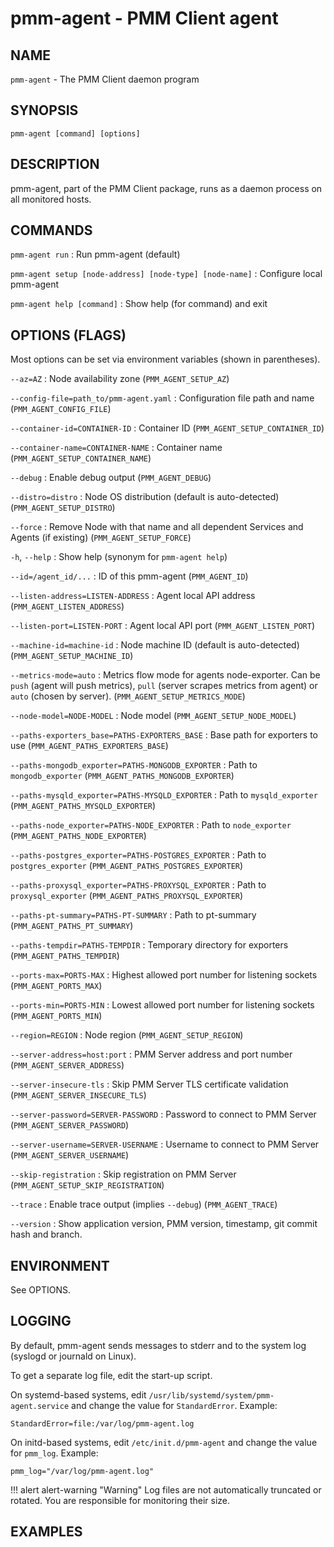 # pmm-agent - PMM Client agent

## NAME

`pmm-agent` - The PMM Client daemon program

## SYNOPSIS

`pmm-agent [command] [options]`

## DESCRIPTION

pmm-agent, part of the PMM Client package, runs as a daemon process on all monitored hosts.

## COMMANDS

`pmm-agent run`
: Run pmm-agent (default)

`pmm-agent setup [node-address] [node-type] [node-name]`
: Configure local pmm-agent

`pmm-agent help [command]`
: Show help (for command) and exit

## OPTIONS (FLAGS)

Most options can be set via environment variables (shown in parentheses).

`--az=AZ`
: Node availability zone (`PMM_AGENT_SETUP_AZ`)

`--config-file=path_to/pmm-agent.yaml`
: Configuration file path and name (`PMM_AGENT_CONFIG_FILE`)

`--container-id=CONTAINER-ID`
: Container ID (`PMM_AGENT_SETUP_CONTAINER_ID`)

`--container-name=CONTAINER-NAME`
: Container name (`PMM_AGENT_SETUP_CONTAINER_NAME`)

`--debug`
: Enable debug output (`PMM_AGENT_DEBUG`)

`--distro=distro`
: Node OS distribution (default is auto-detected) (`PMM_AGENT_SETUP_DISTRO`)

`--force`
: Remove Node with that name and all dependent Services and Agents (if existing) (`PMM_AGENT_SETUP_FORCE`)

`-h`, `--help`
: Show help (synonym for `pmm-agent help`)

`--id=/agent_id/...`
: ID of this pmm-agent (`PMM_AGENT_ID`)

`--listen-address=LISTEN-ADDRESS`
: Agent local API address (`PMM_AGENT_LISTEN_ADDRESS`)

`--listen-port=LISTEN-PORT`
: Agent local API port (`PMM_AGENT_LISTEN_PORT`)

`--machine-id=machine-id`
: Node machine ID (default is auto-detected) (`PMM_AGENT_SETUP_MACHINE_ID`)

`--metrics-mode=auto`
: Metrics flow mode for agents node-exporter. Can be `push` (agent will push metrics), `pull` (server scrapes metrics from agent) or `auto` (chosen by server). (`PMM_AGENT_SETUP_METRICS_MODE`)

`--node-model=NODE-MODEL`
: Node model (`PMM_AGENT_SETUP_NODE_MODEL`)

`--paths-exporters_base=PATHS-EXPORTERS_BASE`
: Base path for exporters to use (`PMM_AGENT_PATHS_EXPORTERS_BASE`)

`--paths-mongodb_exporter=PATHS-MONGODB_EXPORTER`
: Path to `mongodb_exporter` (`PMM_AGENT_PATHS_MONGODB_EXPORTER`)

`--paths-mysqld_exporter=PATHS-MYSQLD_EXPORTER`
: Path to `mysqld_exporter` (`PMM_AGENT_PATHS_MYSQLD_EXPORTER`)

`--paths-node_exporter=PATHS-NODE_EXPORTER`
: Path to `node_exporter` (`PMM_AGENT_PATHS_NODE_EXPORTER`)

`--paths-postgres_exporter=PATHS-POSTGRES_EXPORTER`
: Path to `postgres_exporter` (`PMM_AGENT_PATHS_POSTGRES_EXPORTER`)

`--paths-proxysql_exporter=PATHS-PROXYSQL_EXPORTER`
: Path to `proxysql_exporter` (`PMM_AGENT_PATHS_PROXYSQL_EXPORTER`)

`--paths-pt-summary=PATHS-PT-SUMMARY`
: Path to pt-summary (`PMM_AGENT_PATHS_PT_SUMMARY`)

`--paths-tempdir=PATHS-TEMPDIR`
: Temporary directory for exporters (`PMM_AGENT_PATHS_TEMPDIR`)

`--ports-max=PORTS-MAX`
: Highest allowed port number for listening sockets (`PMM_AGENT_PORTS_MAX`)

`--ports-min=PORTS-MIN`
: Lowest allowed port number for listening sockets (`PMM_AGENT_PORTS_MIN`)

`--region=REGION`
: Node region (`PMM_AGENT_SETUP_REGION`)

`--server-address=host:port`
: PMM Server address and port number (`PMM_AGENT_SERVER_ADDRESS`)

`--server-insecure-tls`
: Skip PMM Server TLS certificate validation (`PMM_AGENT_SERVER_INSECURE_TLS`)

`--server-password=SERVER-PASSWORD`
: Password to connect to PMM Server (`PMM_AGENT_SERVER_PASSWORD`)

`--server-username=SERVER-USERNAME`
: Username to connect to PMM Server (`PMM_AGENT_SERVER_USERNAME`)

`--skip-registration`
: Skip registration on PMM Server (`PMM_AGENT_SETUP_SKIP_REGISTRATION`)

`--trace`
: Enable trace output (implies `--debug`) (`PMM_AGENT_TRACE`)

`--version`
: Show application version, PMM version, timestamp, git commit hash and branch.

## ENVIRONMENT

See OPTIONS.

## LOGGING

By default, pmm-agent sends messages to stderr and to the system log (syslogd or journald on Linux).

To get a separate log file, edit the start-up script.

On systemd-based systems, edit `/usr/lib/systemd/system/pmm-agent.service` and change the value for `StandardError`. Example:

```
StandardError=file:/var/log/pmm-agent.log
```

On initd-based systems, edit `/etc/init.d/pmm-agent` and change the value for `pmm_log`. Example:

```
pmm_log="/var/log/pmm-agent.log"
```

!!! alert alert-warning "Warning"
    Log files are not automatically truncated or rotated. You are responsible for monitoring their size.

## EXAMPLES
